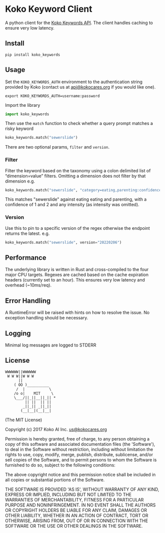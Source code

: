 Koko Keyword Client
============

A python client  for the [Koko Keywords API](https://r.kokocares.org/koko_keywords/docs). The client handles caching to ensure very low latency.


## Install

```
pip install koko_keywords
```

## Usage

Set the `KOKO_KEYWORDS_AUTH` environment to the authentication string provided
by Koko (contact us at api@kokocares.org if you would like one).

```
export KOKO_KEYWORDS_AUTH=username:password
```

Import the library

```py
import koko_keywords
```

Then use the `match` function to check whether a query prompt matches a risky
keyword

```py
koko_keywords.match("sewerslide")
```

There are two optional params, `filter` and `version`. 

### Filter
Filter the keyword based on the taxonomy using a colon delimited list of “dimension=value” filters. Omitting a dimension does not filter by that dimension e.g.

```py
koko_keywords.match("sewerslide", "category=eating,parenting:confidence=1,2")
```

This matches "sewerslide" against eating eating and parenting, with a confidence of 1 and 2 and any intensity (as intensity was omitted).

### Version
Use this to pin to a specific version of the regex otherwise the endpoint returns the latest. e.g.

```py
koko_keywords.match("sewerslide", version="20220206")
```

## Performance
The underlying library is written in Rust and cross-compiled to the four major CPU targets. Regexes are cached based on the cache expiration headers (currently set to an hour). This ensures very low latency and overhead (~10ms/req).


## Error Handling
A RuntimeError will be raised with hints on how to resolve the issue. No exception handling should be necessary.

## Logging
Minimal log messages are logged to STDERR

## License

```
WWWWWW||WWWWWW
 W W W||W W W
      ||
    ( OO )__________
     /  |           \
    /o o|    MIT     \
    \___/||_||__||_|| *
         || ||  || ||
        _||_|| _||_||
       (__|__|(__|__|
```

(The MIT License)

Copyright (c) 2017 Koko AI Inc. <us@kokocares.org>

Permission is hereby granted, free of charge, to any person obtaining a copy of this software and associated documentation files (the 'Software'), to deal in the Software without restriction, including without limitation the rights to use, copy, modify, merge, publish, distribute, sublicense, and/or sell copies of the Software, and to permit persons to whom the Software is furnished to do so, subject to the following conditions:

The above copyright notice and this permission notice shall be included in all copies or substantial portions of the Software.

THE SOFTWARE IS PROVIDED 'AS IS', WITHOUT WARRANTY OF ANY KIND, EXPRESS OR IMPLIED, INCLUDING BUT NOT LIMITED TO THE WARRANTIES OF MERCHANTABILITY, FITNESS FOR A PARTICULAR PURPOSE AND NONINFRINGEMENT. IN NO EVENT SHALL THE AUTHORS OR COPYRIGHT HOLDERS BE LIABLE FOR ANY CLAIM, DAMAGES OR OTHER LIABILITY, WHETHER IN AN ACTION OF CONTRACT, TORT OR OTHERWISE, ARISING FROM, OUT OF OR IN CONNECTION WITH THE SOFTWARE OR THE USE OR OTHER DEALINGS IN THE SOFTWARE.

